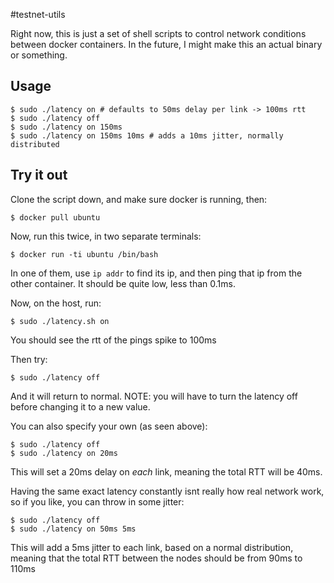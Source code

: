 #testnet-utils

Right now, this is just a set of shell scripts to control network conditions
between docker containers. In the future, I might make this an actual binary
or something.

## Usage
```
$ sudo ./latency on # defaults to 50ms delay per link -> 100ms rtt
$ sudo ./latency off
$ sudo ./latency on 150ms
$ sudo ./latency on 150ms 10ms # adds a 10ms jitter, normally distributed
```

## Try it out
Clone the script down, and make sure docker is running, then:
```
$ docker pull ubuntu
```

Now, run this twice, in two separate terminals:
```
$ docker run -ti ubuntu /bin/bash
```

In one of them, use `ip addr` to find its ip, and then ping that ip from the
other container. It should be quite low, less than 0.1ms.

Now, on the host, run:
```
$ sudo ./latency.sh on
```

You should see the rtt of the pings spike to 100ms

Then try:
```
$ sudo ./latency off
```

And it will return to normal. NOTE: you will have to turn the latency off
before changing it to a new value.

You can also specify your own (as seen above):
```
$ sudo ./latency off
$ sudo ./latency on 20ms
```
This will set a 20ms delay on *each* link, meaning the total RTT will be 40ms.

Having the same exact latency constantly isnt really how real network work, so
if you like, you can throw in some jitter:
```
$ sudo ./latency off
$ sudo ./latency on 50ms 5ms
```

This will add a 5ms jitter to each link, based on a normal distribution, meaning
that the total RTT between the nodes should be from 90ms to 110ms

